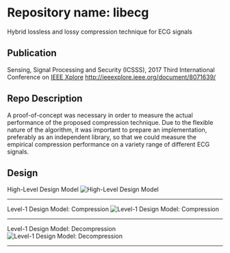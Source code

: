 # Repository name: libecg
Hybrid lossless and lossy compression technique for ECG signals

## Publication
Sensing, Signal Processing and Security (ICSSS), 2017 Third International Conference on
[IEEE Xplore](http://ieeexplore.ieee.org/document/8071639/) <http://ieeexplore.ieee.org/document/8071639/>

## Repo Description
A proof-of-concept was necessary in order to measure the actual performance of the proposed compression technique. Due to the flexible nature of the algorithm, it was important to prepare an implementation, preferably as an independent library, so that we could measure the empirical compression performance on a variety range of different ECG signals.

## Design
High-Level Design Model
![High-Level Design Model](https://user-images.githubusercontent.com/29518086/31812365-54e896f0-b5b5-11e7-919a-03def6ff3399.png "High-Level Design Model")
- - - -
Level-1 Design Model: Compression
![Level-1 Design Model: Compression](https://user-images.githubusercontent.com/29518086/31812402-6f5ce7ac-b5b5-11e7-9d4c-298dc19bef7c.png "Level-1 Design Model: Compression")
- - - -
Level-1 Design Model: Decompression
![Level-1 Design Model: Decompression](https://user-images.githubusercontent.com/29518086/31812421-7e322a1c-b5b5-11e7-9c63-0c90c2066315.png "Level-1 Design Model: Decompression")
- - - -
